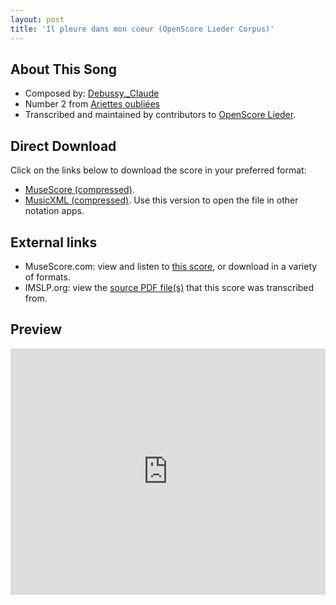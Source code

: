 ```yaml
---
layout: post
title: 'Il pleure dans mon coeur (OpenScore Lieder Corpus)'
---
```


## About This Song

- Composed by: [Debussy,_Claude](https://fourscoreandmore.org/openscore/lieder/Debussy,_Claude)
- Number 2 from [Ariettes oubliées](https://fourscoreandmore.org/openscore/lieder/Debussy,_Claude/Ariettes_oubliées)
- Transcribed and maintained by contributors to [OpenScore Lieder].

[OpenScore Lieder]: https://musescore.com/openscore-lieder-corpus

## Direct Download

Click on the links below to download the score in your preferred format:
- [MuseScore (compressed)](https://github.com/openscore/lieder/blob/main/scores/Debussy,_Claude/Ariettes_oubliées/2_Il_pleure_dans_mon_coeur/lc5060918.mscz?raw=true).
- [MusicXML (compressed)](https://github.com/openscore/lieder/blob/main/scores/Debussy,_Claude/Ariettes_oubliées/2_Il_pleure_dans_mon_coeur/lc5060918.mxl?raw=true). Use this version to open the file in other notation apps.

## External links

- MuseScore.com: view and listen to [this score][MuseScore], or download in a variety of formats.
- IMSLP.org: view the [source PDF file(s)][IMSLP] that this score was transcribed from.

[MuseScore]: https://musescore.com/score/5060918
[IMSLP]: https://imslp.org/wiki/Special:ReverseLookup/14819

## Preview

<iframe width="100%" height="394" src="https://musescore.com/openscore-lieder-corpus/scores/5060918/embed" frameborder="0" allowfullscreen allow="autoplay; fullscreen"></iframe>
